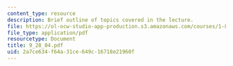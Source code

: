 ```yaml
---
content_type: resource
description: Brief outline of topics covered in the lecture.
file: https://ol-ocw-studio-app-production.s3.amazonaws.com/courses/1-89-environmental-microbiology-fall-2004/2a7ce634f64a31ce649c16718e21960f_9_28_04.pdf
file_type: application/pdf
resourcetype: Document
title: 9_28_04.pdf
uid: 2a7ce634-f64a-31ce-649c-16718e21960f
---
```

